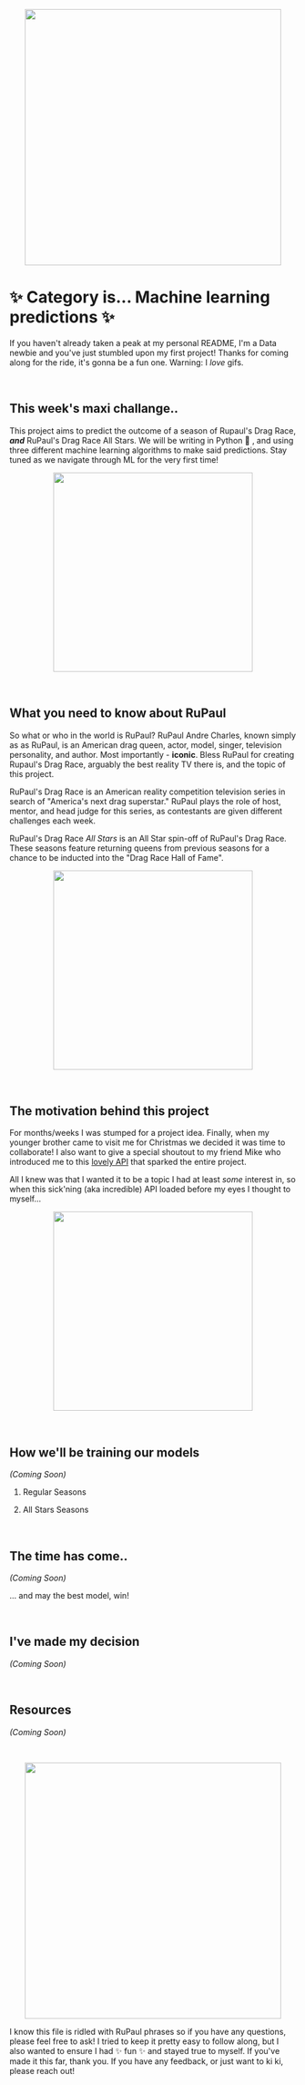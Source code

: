 <p align="center">
<img src="https://media.giphy.com/media/W1SYNTF2HmihUGnOWX/giphy.gif" width="450"/>
</p>

# ✨ Category is... Machine learning predictions ✨ 

If you haven't already taken a peak at my personal README, I'm a Data newbie and you've just stumbled upon my first project! Thanks for coming along for the ride, it's gonna be a fun one. Warning: I *love* gifs.

<br>

## This week's maxi challange..

This project aims to predict the outcome of a season of Rupaul's Drag Race, ***and*** RuPaul's Drag Race All Stars. We will be writing in Python 🐍 , and using three different machine learning algorithms to make said predictions. Stay tuned as we navigate through ML for the very first time!

<p align="center">
<img src="https://media.giphy.com/media/H6KFIM5lAV2wTYzEwn/giphy.gif" width="350"/>
</p>
<br>

## What you need to know about RuPaul

So what or who in the world is RuPaul? RuPaul Andre Charles, known simply as as RuPaul, is an American drag queen, actor, model, singer, television personality, and author. Most importantly - **iconic**. Bless RuPaul for creating Rupaul's Drag Race, arguably the best reality TV there is, and the topic of this project.

RuPaul's Drag Race is an American reality competition television series in search of "America's next drag superstar." RuPaul plays the role of host, mentor, and head judge for this series, as contestants are given different challenges each week.

RuPaul's Drag Race *All Stars* is an All Star spin-off of RuPaul's Drag Race. These seasons feature returning queens from previous seasons for a chance to be inducted into the "Drag Race Hall of Fame".

<p align="center">
<img src="https://media.giphy.com/media/9PcxYDdotuaJmK65WC/giphy.gif" width="350"/>
</p>

<br>

## The motivation behind this project

For months/weeks I was stumped for a project idea. Finally, when my younger brother came to visit me for Christmas we decided it was time to collaborate! I also want to give a special shoutout to my friend Mike who introduced me to this [lovely API](https://drag-race-api.readme.io/docs) that sparked the entire project.

All I knew was that I wanted it to be a topic I had at least *some* interest in, so when this sick'ning (aka incredible) API loaded before my eyes I thought to myself...

<p align="center">
<img src="https://media.giphy.com/media/GNnCfB7qkC9x31P0V1/giphy.gif" width="350"/>
</p>

<br>

## How we'll be training our models
*(Coming Soon)*

1. Regular Seasons

2. All Stars Seasons

<br>

## The time has come..
*(Coming Soon)*

... and may the best model, win!

<br>

## I've made my decision
*(Coming Soon)*

<br>

## Resources
*(Coming Soon)*

<br>

<p align="center">
<img src="https://media.giphy.com/media/fQMzQ63o6CA77sSVet/giphy.gif" width="450"/>
</p>

I know this file is ridled with RuPaul phrases so if you have any questions, please feel free to ask! I tried to keep it pretty easy to follow along, but I also wanted to ensure I had ✨ fun ✨ and stayed true to myself. If you've made it this far, thank you. If you have any feedback, or just want to ki ki, please reach out!
